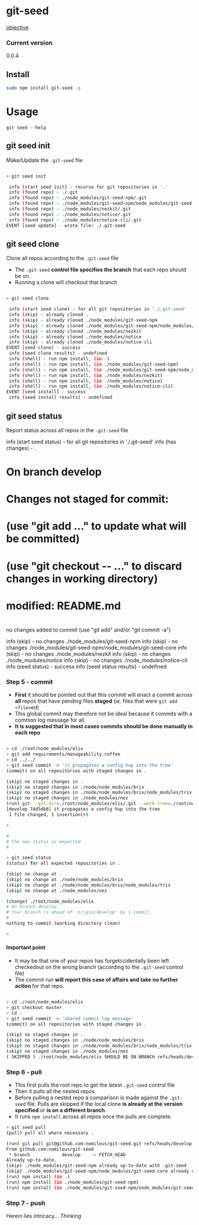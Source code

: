 git-seed
========

[objective](https://github.com/nomilous/git-seed/blob/master/objective)

### Current version 

0.0.4

Install
-------

```bash
sudo npm install git-seed -g
```

Usage
=====

```
git seed --help
```

git seed init
-------------

Make/Update the `.git-seed` file

```bash

> git seed init

 info (start seed init) - recurse for git repositories in '.'
 info (found repo) - ./.git
 info (found repo) - ./node_modules/git-seed-npm/.git
 info (found repo) - ./node_modules/git-seed-npm/node_modules/git-seed-core/.git
 info (found repo) - ./node_modules/nezkit/.git
 info (found repo) - ./node_modules/notice/.git
 info (found repo) - ./node_modules/notice-cli/.git
EVENT [seed update] - wrote file: ./.git-seed

```

git seed clone
--------------

Clone all repos according to the `.git-seed` file

* The `.git-seed` **control file specifies the branch** that each repo should be on.
* Running a clone will checkout that branch

```bash

> git seed clone

 info (start seed clone) - for all git repositories in './.git-seed'
 info (skip) - already cloned .
 info (skip) - already cloned ./node_modules/git-seed-npm
 info (skip) - already cloned ./node_modules/git-seed-npm/node_modules/git-seed-core
 info (skip) - already cloned ./node_modules/nezkit
 info (skip) - already cloned ./node_modules/notice
 info (skip) - already cloned ./node_modules/notice-cli
EVENT [seed clone] - success
 info (seed clone results) - undefined
 info (shell) - run npm install, (in .)
 info (shell) - run npm install, (in ./node_modules/git-seed-npm)
 info (shell) - run npm install, (in ./node_modules/git-seed-npm/node_modules/git-seed-core)
 info (shell) - run npm install, (in ./node_modules/nezkit)
 info (shell) - run npm install, (in ./node_modules/notice)
 info (shell) - run npm install, (in ./node_modules/notice-cli)
EVENT [seed install] - success
 info (seed install results) - undefined

```

git seed status
---------------

Report status across all repos in the `.git-seed` file

info (start seed status) - for all git repositories in './.git-seed'
 info (has changes) - .
# On branch develop
# Changes not staged for commit:
#   (use "git add <file>..." to update what will be committed)
#   (use "git checkout -- <file>..." to discard changes in working directory)
#
#   modified:   README.md
#
no changes added to commit (use "git add" and/or "git commit -a")

 info (skip) - no changes ./node_modules/git-seed-npm
 info (skip) - no changes ./node_modules/git-seed-npm/node_modules/git-seed-core
 info (skip) - no changes ./node_modules/nezkit
 info (skip) - no changes ./node_modules/notice
 info (skip) - no changes ./node_modules/notice-cli
 info (seed status) - success
 info (seed status results) - undefined







### Step 5 - commit

* **First** it should be pointed out that this commit will enact a commit across **all** repos that have pending files **staged** (ie. files that were `git add <file>`ed)
* This global commit may therefore not be ideal because it commits with a common log message for all.
* **It is suggested that in most cases commits should be done manually in each repo**

```bash

> cd ./root/node_modules/elix
> git add requirements/manageability.coffee 
> cd ../../ 
> git seed commit -m 'it propagates a config hup into the tree'
(commit) on all repositories with staged changes in . 

(skip) no staged changes in .
(skip) no staged changes in ./node/node_modules/brix
(skip) no staged changes in ./node/node_modules/brix/node_modules/trix
(skip) no staged changes in ./node_modules/nez
(run) git --git-dir=./root/node_modules/elix/.git --work-tree=./root/node_modules/elix commit -m it propagates a config hup into the tree
[develop 74d5db8] it propagates a config hup into the tree
 1 file changed, 1 insertion(+)

>

#
# the new status as expected
#

> git seed status
(status) for all expected repositories in . 

(skip) no change at .
(skip) no change at ./node/node_modules/brix
(skip) no change at ./node/node_modules/brix/node_modules/trix
(skip) no change at ./node_modules/nez

(change) ./root/node_modules/elix
# On branch develop
# Your branch is ahead of 'origin/develop' by 1 commit.
#
nothing to commit (working directory clean)

>

```


#### **Important point** 

* It may be that one of your repos has forgetccidentally been left checkedout on the wrong branch (according to the `.git-seed` control file)
* The commit run **will report this case of affairs and take no further action** for that repo.  

```bash

> cd ./root/node_modules/elix
> git checkout master
> cd -
> git seed commit -m 'shared commit log message'
(commit) on all repositories with staged changes in . 

(skip) no staged changes in .
(skip) no staged changes in ./node/node_modules/brix
(skip) no staged changes in ./node/node_modules/brix/node_modules/trix
(skip) no staged changes in ./node_modules/nez
( SKIPPED ) ./root/node_modules/elix SHOULD BE ON BRANCH refs/heads/develop NOT refs/heads/master

```


### Step 6 - pull

* This first pulls the root repo to get the latest `.git-seed` control file
* Then it pulls all the nested repos.
* Before pulling a nested repo a comparison is made against the `.git-seed` file. Pulls are skipped if the local clone **is already at the version specified** or **is on a different branch**.
* It runs `npm install` across all repos once the pulls are complete.

```bash
> git seed pull
(pull) pull all where necessary . 

(run) git pull git@github.com:nomilous/git-seed.git refs/heads/develop (in .)
From github.com:nomilous/git-seed
 * branch            develop    -> FETCH_HEAD
Already up-to-date.
(skip) ./node_modules/git-seed-npm already up-to-date with .git-seed
(skip) ./node_modules/git-seed-npm/node_modules/git-seed-core already up-to-date with .git-seed
(run) npm install (in .)
(run) npm install (in ./node_modules/git-seed-npm)
(run) npm install (in ./node_modules/git-seed-npm/node_modules/git-seed-core)

```


### Step 7 - push

Herein lies intricacy... *Thinking*

